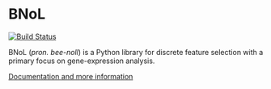 # BNoL

[![Build Status](https://travis-ci.org/aschlosberg/BNoL.svg?branch=master)](https://travis-ci.org/aschlosberg/BNoL)

BNoL (*pron. bee-noll*) is a Python library for discrete feature selection with a primary focus on gene-expression analysis.

[Documentation and more information](https://bnol.readthedocs.io/)
